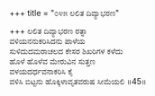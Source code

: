 +++
title = "೦೪೫ ಲಲಿತ ದಿವ್ಯಾಭರಣ"

+++
ಲಲಿತ ದಿವ್ಯಾಭರಣ ರತ್ನಾ  
ವಳಿಯನನುಕರಿಸಿದನು ಪಾಳೆಯ  
ಸುಳಿದುದಮರಾಚಲದ ಕೇಸರ ಶಿಖರಿಗಳ ಕಳೆದು  
ಹೊಳೆ ಹೊಳೆವ ಮೇರುವಿನ ಸುತ್ತಣ  
ವಳಯದರ್ಧವನಾಕರಿಸಿ ಕೈ  
ವಳಿಸಿ ಬಿಟ್ಟನು ಹೊಕ್ಕಿಳಾವೃತವರುಷ ಸೀಮೆಯಲಿ     ॥45॥